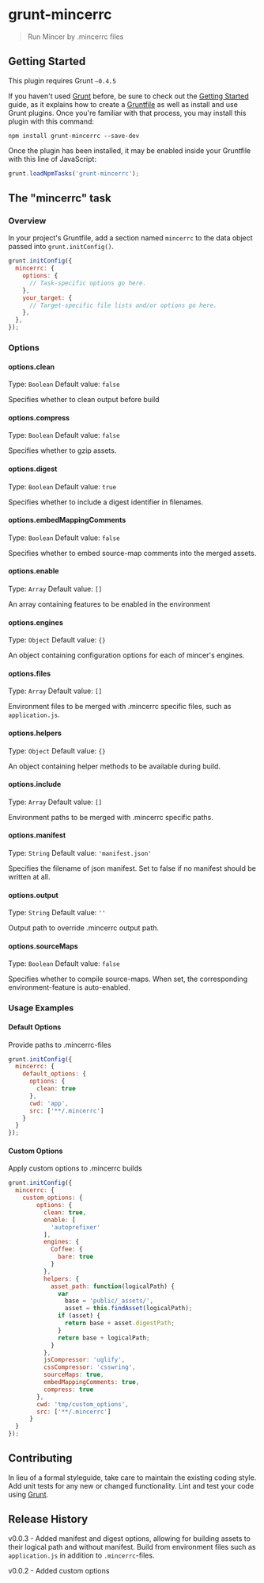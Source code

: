 # grunt-mincerrc

> Run Mincer by .mincerrc files

## Getting Started
This plugin requires Grunt `~0.4.5`

If you haven't used [Grunt](http://gruntjs.com/) before, be sure to check out the [Getting Started](http://gruntjs.com/getting-started) guide, as it explains how to create a [Gruntfile](http://gruntjs.com/sample-gruntfile) as well as install and use Grunt plugins. Once you're familiar with that process, you may install this plugin with this command:

```shell
npm install grunt-mincerrc --save-dev
```

Once the plugin has been installed, it may be enabled inside your Gruntfile with this line of JavaScript:

```js
grunt.loadNpmTasks('grunt-mincerrc');
```

## The "mincerrc" task

### Overview
In your project's Gruntfile, add a section named `mincerrc` to the data object passed into `grunt.initConfig()`.

```js
grunt.initConfig({
  mincerrc: {
    options: {
      // Task-specific options go here.
    },
    your_target: {
      // Target-specific file lists and/or options go here.
    },
  },
});
```

### Options

#### options.clean
Type: `Boolean`
Default value: `false`

Specifies whether to clean output before build



#### options.compress
Type: `Boolean`
Default value: `false`

Specifies whether to gzip assets.

#### options.digest
Type: `Boolean`
Default value: `true`

Specifies whether to include a digest identifier in filenames. 

#### options.embedMappingComments
Type: `Boolean`
Default value: `false`

Specifies whether to embed source-map comments into the merged assets.

#### options.enable
Type: `Array`
Default value: `[]`

An array containing features to be enabled in the environment

#### options.engines
Type: `Object`
Default value: `{}`

An object containing configuration options for each of mincer's engines.

#### options.files
Type: `Array`
Default value: `[]`

Environment files to be merged with .mincerrc specific files, such as `application.js`.

#### options.helpers
Type: `Object`
Default value: `{}`

An object containing helper methods to be available during build.

#### options.include
Type: `Array`
Default value: `[]`

Environment paths to be merged with .mincerrc specific paths.

#### options.manifest
Type: `String`
Default value: `'manifest.json'`

Specifies the filename of json manifest. Set to false if no manifest should be written at all.

#### options.output
Type: `String`
Default value: `''`

Output path to override .mincerrc output path.

#### options.sourceMaps
Type: `Boolean`
Default value: `false`

Specifies whether to compile source-maps. When set, the corresponding environment-feature is auto-enabled.

### Usage Examples

#### Default Options
Provide paths to .mincerrc-files

```js
grunt.initConfig({
  mincerrc: {
    default_options: {
      options: {
        clean: true
      },
      cwd: 'app',
      src: ['**/.mincerrc']
    }
  }
});
```

#### Custom Options
Apply custom options to .mincerrc builds

```js
grunt.initConfig({
  mincerrc: {
    custom_options: {
        options: {
          clean: true,
          enable: [
            'autoprefixer'
          ],
          engines: {
            Coffee: {
              bare: true
            }
          },
          helpers: {
            asset_path: function(logicalPath) {
              var
                base = 'public/_assets/',
                asset = this.findAsset(logicalPath);
              if (asset) {
                return base + asset.digestPath;
              }
              return base + logicalPath;
            }
          },
          jsCompressor: 'uglify',
          cssCompressor: 'csswring',
          sourceMaps: true,
          embedMappingComments: true,
          compress: true
        },
        cwd: 'tmp/custom_options',
        src: ['**/.mincerrc']
      }
  }
});
```


## Contributing
In lieu of a formal styleguide, take care to maintain the existing coding style. Add unit tests for any new or changed functionality. Lint and test your code using [Grunt](http://gruntjs.com/).

## Release History
v0.0.3 - Added manifest and digest options, allowing for building assets to their logical path and without manifest. Build from environment files such as `application.js` in addition to `.mincerrc`-files. 


v0.0.2 - Added custom options 
